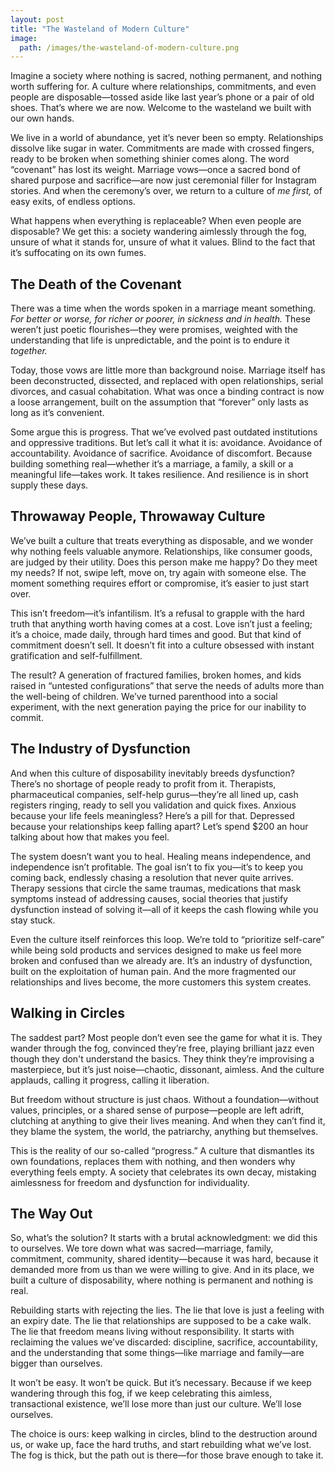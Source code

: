 ```yaml
---
layout: post
title: "The Wasteland of Modern Culture"
image:
  path: /images/the-wasteland-of-modern-culture.png
---
```


Imagine a society where nothing is sacred, nothing permanent, and nothing worth suffering for. A culture where relationships, commitments, and even people are disposable—tossed aside like last year’s phone or a pair of old shoes. That’s where we are now. Welcome to the wasteland we built with our own hands.

We live in a world of abundance, yet it’s never been so empty. Relationships dissolve like sugar in water. Commitments are made with crossed fingers, ready to be broken when something shinier comes along. The word “covenant” has lost its weight. Marriage vows—once a sacred bond of shared purpose and sacrifice—are now just ceremonial filler for Instagram stories. And when the ceremony’s over, we return to a culture of *me first,* of easy exits, of endless options.

What happens when everything is replaceable? When even people are disposable? We get this: a society wandering aimlessly through the fog, unsure of what it stands for, unsure of what it values. Blind to the fact that it’s suffocating on its own fumes.

## The Death of the Covenant

There was a time when the words spoken in a marriage meant something. *For better or worse, for richer or poorer, in sickness and in health.* These weren’t just poetic flourishes—they were promises, weighted with the understanding that life is unpredictable, and the point is to endure it *together.*

Today, those vows are little more than background noise. Marriage itself has been deconstructed, dissected, and replaced with open relationships, serial divorces, and casual cohabitation. What was once a binding contract is now a loose arrangement, built on the assumption that “forever” only lasts as long as it’s convenient.

Some argue this is progress. That we’ve evolved past outdated institutions and oppressive traditions. But let’s call it what it is: avoidance. Avoidance of accountability. Avoidance of sacrifice. Avoidance of discomfort. Because building something real—whether it’s a marriage, a family, a skill or a meaningful life—takes work. It takes resilience. And resilience is in short supply these days.

## Throwaway People, Throwaway Culture

We’ve built a culture that treats everything as disposable, and we wonder why nothing feels valuable anymore. Relationships, like consumer goods, are judged by their utility. Does this person make me happy? Do they meet my needs? If not, swipe left, move on, try again with someone else. The moment something requires effort or compromise, it’s easier to just start over.

This isn’t freedom—it’s infantilism. It’s a refusal to grapple with the hard truth that anything worth having comes at a cost. Love isn’t just a feeling; it’s a choice, made daily, through hard times and good. But that kind of commitment doesn’t sell. It doesn’t fit into a culture obsessed with instant gratification and self-fulfillment.

The result? A generation of fractured families, broken homes, and kids raised in “untested configurations” that serve the needs of adults more than the well-being of children. We’ve turned parenthood into a social experiment, with the next generation paying the price for our inability to commit.

## The Industry of Dysfunction

And when this culture of disposability inevitably breeds dysfunction? There’s no shortage of people ready to profit from it. Therapists, pharmaceutical companies, self-help gurus—they’re all lined up, cash registers ringing, ready to sell you validation and quick fixes. Anxious because your life feels meaningless? Here’s a pill for that. Depressed because your relationships keep falling apart? Let’s spend $200 an hour talking about how that makes you feel. 

The system doesn’t want you to heal. Healing means independence, and independence isn’t profitable. The goal isn’t to fix you—it’s to keep you coming back, endlessly chasing a resolution that never quite arrives. Therapy sessions that circle the same traumas, medications that mask symptoms instead of addressing causes, social theories that justify dysfunction instead of solving it—all of it keeps the cash flowing while you stay stuck.

Even the culture itself reinforces this loop. We’re told to “prioritize self-care” while being sold products and services designed to make us feel more broken and confused than we already are. It’s an industry of dysfunction, built on the exploitation of human pain. And the more fragmented our relationships and lives become, the more customers this system creates.

## Walking in Circles

The saddest part? Most people don’t even see the game for what it is. They wander through the fog, convinced they’re free, playing brilliant jazz even though they don't understand the basics. They think they’re improvising a masterpiece, but it’s just noise—chaotic, dissonant, aimless. And the culture applauds, calling it progress, calling it liberation.

But freedom without structure is just chaos. Without a foundation—without values, principles, or a shared sense of purpose—people are left adrift, clutching at anything to give their lives meaning. And when they can’t find it, they blame the system, the world, the patriarchy, anything but themselves.

This is the reality of our so-called “progress.” A culture that dismantles its own foundations, replaces them with nothing, and then wonders why everything feels empty. A society that celebrates its own decay, mistaking aimlessness for freedom and dysfunction for individuality.

## The Way Out

So, what’s the solution? It starts with a brutal acknowledgment: we did this to ourselves. We tore down what was sacred—marriage, family, commitment, community, shared identity—because it was hard, because it demanded more from us than we were willing to give. And in its place, we built a culture of disposability, where nothing is permanent and nothing is real.

Rebuilding starts with rejecting the lies. The lie that love is just a feeling with an expiry date. The lie that relationships are supposed to be a cake walk. The lie that freedom means living without responsibility. It starts with reclaiming the values we’ve discarded: discipline, sacrifice, accountability, and the understanding that some things—like marriage and family—are bigger than ourselves.

It won’t be easy. It won’t be quick. But it’s necessary. Because if we keep wandering through this fog, if we keep celebrating this aimless, transactional existence, we’ll lose more than just our culture. We’ll lose ourselves.

The choice is ours: keep walking in circles, blind to the destruction around us, or wake up, face the hard truths, and start rebuilding what we’ve lost. The fog is thick, but the path out is there—for those brave enough to take it.
